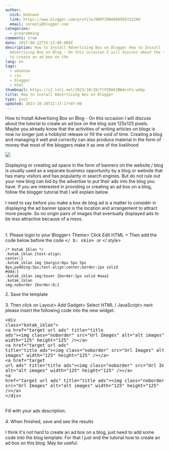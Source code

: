 ```yaml
---
author:
  nick: Unknown
  link: https://www.blogger.com/profile/00073980860956332189
  email: noreply@blogger.com
categories:
  - programming
comments: true
date: 2017-08-22T15:21:00.000Z
description: How to Install Advertising Box on Blogger How to Install
  Advertising Box on Blog - On this occasion I will discuss about the tutorial
  to create an ad box on the
lang: en
tags:
  - adsense
  - css
  - blogger
  - html
thumbnail: https://s2.loli.net/2023/10/20/flPZA6K2BW4cnFo.webp
title: How to Install Advertising Box on Blogger
type: post
updated: 2023-10-20T12:37:17+07:00
---
```


How to Install Advertising Box on Blog - On this occasion I will discuss about the tutorial to create an ad box on the blog size 125x125 pixels. Maybe you already know that the activities of writing articles on blogs is now no longer just a hobbyist release or fill the void of time. Creating a blog and managing it well and correctly can also produce material in the form of money that most of the bloggers make it as one of the livelihood <br><div><img src="https://s2.loli.net/2023/10/20/flPZA6K2BW4cnFo.webp"></div><br>Displaying or creating ad space in the form of banners on the website / blog is usually used as a separate business opportunity by a blog or website that has many visitors and has popularity in search engines. But do not rule out your new blog can bid by the advertise to put their ads into the blog you have. If you are interested in providing or creating an ad box on a blog, follow the blogger tutorial that I will explain below.<br><div><div id="lite-ad-2"></div></div><br>I need to say before you make a box de blog ad is a matter to consider in displaying the ad banner space is the location and arrangement to attract more people. So no origin pairs of images that eventually displayed ads to be less attractive because of a mess.<br><br><br>1. Please login to your Blogger&gt; Theme&gt; Click Edit HTML &gt; Then add the code below before the code&nbsp;<kbd>&lt;/ b: skin&gt;&nbsp;</kbd>or &lt;/ style&gt;<br><pre><code>/* Kotak Iklan */<br>.kotak_iklan {text-align: center;}<br>.kotak_iklan  img {margin:0px 5px 5px 0px;padding:5px;text-align:center;border:1px solid #ddd;}<br>.kotak_iklan  img:hover {border:1px solid #aaa}<br>.kotak_iklan  img.noborder {border:0;}</code></pre>2. Save the template<br><br>3. Then click on Layout&gt; Add Gadget&gt; Select HTML / JavaScript&gt; next please insert the following code into the new widget.<br><pre>&lt;div class="kotak_iklan"&gt;<br>&lt;a href="target url ads" title="title ads"&gt;&lt;img class="noborder" src="Url Images" alt="alt images" width="125" height="125" /&gt;&lt;/a&gt;<br>&lt;a href="target url ads" title="title ads"&gt;&lt;img class="noborder" src="Url Images" alt="alt images" width="125" height="125" /&gt;&lt;/a&gt;<br>&lt;a href="target url ads" title="title ads"&gt;&lt;img class="noborder" src="Url Images" alt="alt images" width="125" height="125" /&gt;&lt;/a&gt; <br>&lt;a href="target url ads" title="title ads"&gt;&lt;img class="noborder" src="Url Images" alt="alt images" width="125" height="125" /&gt;&lt;/a&gt; <br>&lt;/div&gt;<br></pre><br>Fill with your ads description. <br><br>4. When finished, save and see the results<br><br>I think it's not hard to create an ad box on a blog, just need to add some code into the blog template. For that I just end the tutorial how to create an ad box on this blog. May be useful.